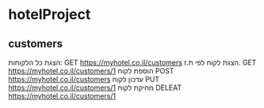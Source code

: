 # hotelProject
## customers
הצגת כל הלקוחות:
GET https://myhotel.co.il/customers
הצגת לקוח לפי ת.ז.
GET https://myhotel.co.il/customers/1
הוספת לקוח 
POST https://myhotel.co.il/customers
עדכון לקוח 
PUT https://myhotel.co.il/customers/1
מחיקת לקוח 
DELEAT https://myhotel.co.il/customers/1


